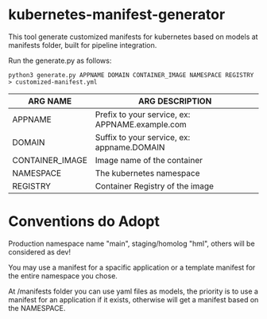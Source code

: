 # kubernetes-manifest-generator
This tool generate customized manifests for kubernetes based on models at manifests folder, built for pipeline integration.

Run the generate.py as follows:

`python3 generate.py APPNAME DOMAIN CONTAINER_IMAGE NAMESPACE REGISTRY > customized-manifest.yml`

| ARG NAME | ARG DESCRIPTION |
| - | - |
| APPNAME | Prefix to your service, ex: APPNAME.example.com |
| DOMAIN | Suffix to your service, ex: appname.DOMAIN |
| CONTAINER_IMAGE | Image name of the container |
| NAMESPACE | The kubernetes namespace |
| REGISTRY | Container Registry of the image |

# Conventions do Adopt
Production namespace name "main", staging/homolog "hml", others will be considered as dev!

You may use a manifest for a spacific application or a template manifest for the entire namespace you chose.

At /manifests folder you can use yaml files as models, the priority is to use a manifest for an application if it exists, otherwise will get a manifest based on the NAMESPACE.
